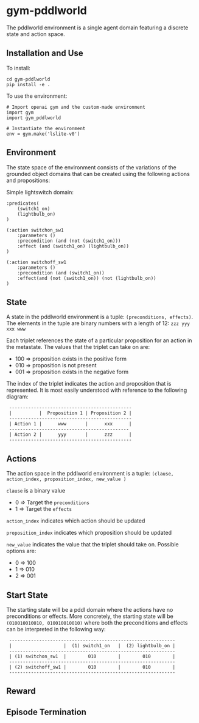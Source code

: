 # gym-pddlworld
The pddlworld environment is a single agent domain featuring a discrete state and action space.

## Installation and Use
To install:
```
cd gym-pddlworld
pip install -e .
```

To use the environment:
```
# Import openai gym and the custom-made environment
import gym
import gym_pddlworld

# Instantiate the environment
env = gym.make('lslite-v0')
```

## Environment
The state space of the environment consists of the variations of the grounded object domains that can be created using the following actions and propositions:

Simple lightswitch domain:
```
:predicates(
	(switch1_on)
	(lightbulb_on)
)

(:action switchon_sw1
	:parameters ()
	:precondition (and (not (switch1_on)))
	:effect (and (switch1_on) (lightbulb_on))
)

(:action switchoff_sw1
	:parameters ()
	:precondition (and (switch1_on))
	:effect(and (not (switch1_on)) (not (lightbulb_on))
)
```

## State
A state in the pddlworld environment is a tuple: `(preconditions, effects)`. 
The elements in the tuple are binary numbers with a length of 12: 
`zzz yyy xxx www`

Each triplet references the state of a particular proposition for an action in the metastate. The values that the triplet can take on are:
* 100 => proposition exists in the positive form
* 010 => proposition is not present
* 001 => proposition exists in the negative form

The index of the triplet indicates the action and proposition that is represented. It is most easily understood with reference to the following diagram:

```
 ---------------------------------------------
 |          |  Proposition 1 | Proposition 2 | 
 ---------------------------------------------
 | Action 1 |      www       |      xxx      | 
 --------------------------------------------
 | Action 2 |      yyy       |      zzz      |
 ---------------------------------------------

```

## Actions
The action space in the pddlworld environment is a tuple: 
`(clause, action_index, proposition_index, new_value )`

`clause` is a binary value
* 0 => Target the `preconditions`
* 1 => Target the `effects`

`action_index` indicates which action should be updated

`proposition_index` indicates which proposition should be updated

`new_value` indicates the value that the triplet should take on. Possible options are:
* 0 => 100
* 1 => 010
* 2 => 001

## Start State
The starting state will be a pddl domain where the actions have no preconditions or effects. More concretely, the starting state will be `(010010010010, 010010010010)` where both the preconditions and effects can be interpreted in the following way:
```
 -------------------------------------------------------------
 |                   |  (1) switch1_on   |  (2) lightbulb_on | 
 -------------------------------------------------------------
 | (1) switchon_sw1  |        010        |        010        | 
 -------------------------------------------------------------
 | (2) switchoff_sw1 |        010        |        010        |
 -------------------------------------------------------------
 ```

## Reward

## Episode Termination
